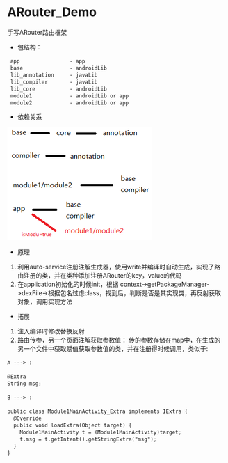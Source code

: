 # ARouter_Demo

手写ARouter路由框架

- 包结构： 
```
 app                - app
 base               - androidLib
 lib_annotation     - javaLib
 lib_compiler       - javaLib
 lib_core           - androidLib
 module1            - androidLib or app
 module2            - androidLib or app
 ```
-  依赖关系

![](./pic/zujian.png)

-  原理

1. 利用auto-service注册注解生成器，使用write并编译时自动生成，实现了路由注册的类，并在类种添加注册ARouter的key，value的代码
2. 在application初始化的时候init，根据
   context->getPackageManager->dexFile->根据包名过虑class，找到后，判断是否是其实现类，再反射获取对象，调用实现方法
   
- 拓展
1. 注入编译时修改替换反射
2. 路由传参，另一个页面注解获取参数值：
   传的参数存储在map中，在生成的另一个文件中获取赋值获取参数值的类，并在注册得时候调用，类似于:
  
```
A ---> :

@Extra
String msg;
    
B ---> : 
   
public class Module1MainActivity_Extra implements IExtra {
  @Override
  public void loadExtra(Object target) {
    Module1MainActivity t = (Module1MainActivity)target;
    t.msg = t.getIntent().getStringExtra("msg");
  }
}
```


